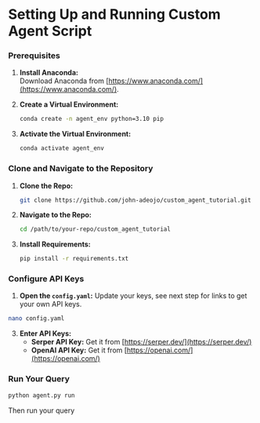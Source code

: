
# Setting Up and Running Custom Agent Script

### Prerequisites
1. **Install Anaconda:**  
   Download Anaconda from [https://www.anaconda.com/](https://www.anaconda.com/).

2. **Create a Virtual Environment:**
   ```bash
   conda create -n agent_env python=3.10 pip
   ```
   
3. **Activate the Virtual Environment:**
   ```bash
   conda activate agent_env
   ```

### Clone and Navigate to the Repository
1. **Clone the Repo:**
   ```bash
   git clone https://github.com/john-adeojo/custom_agent_tutorial.git
   ```

2. **Navigate to the Repo:**
   ```bash
   cd /path/to/your-repo/custom_agent_tutorial
   ```

3. **Install Requirements:**
   ```bash
   pip install -r requirements.txt
   ```

### Configure API Keys
1. **Open the `config.yaml`:**
  Update your keys, see next step for links to get your own API keys.
```bash
nano config.yaml
```

3. **Enter API Keys:**
   - **Serper API Key:** Get it from [https://serper.dev/](https://serper.dev/)
   - **OpenAI API Key:** Get it from [https://openai.com/](https://openai.com/)

### Run Your Query
```bash
python agent.py run
```
Then run your query